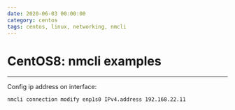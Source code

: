 ```yaml
--- 
date: 2020-06-03 00:00:00
category: centos
tags: centos, linux, networking, nmcli
---
```


# CentOS8: nmcli examples
***
Config ip address on interface:

    nmcli connection modify enp1s0 IPv4.address 192.168.22.11
